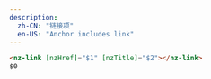 ```yaml
---
description:
  zh-CN: "链接项"
  en-US: "Anchor includes link"
---
```


```html
<nz-link [nzHref]="$1" [nzTitle]="$2"></nz-link>
$0
```
